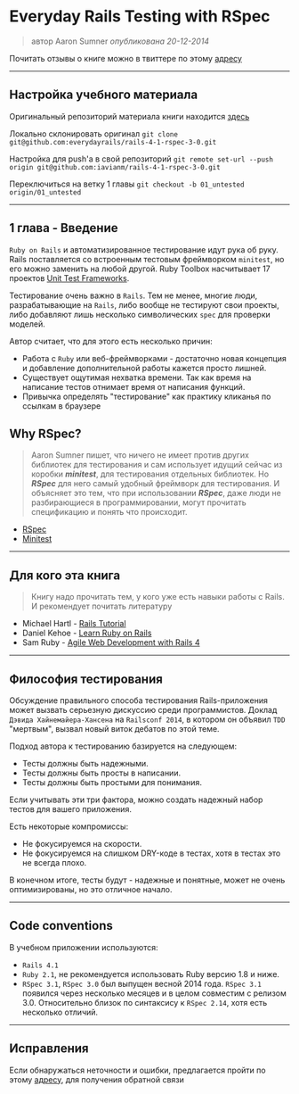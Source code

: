 # **Everyday Rails Testing with RSpec**

>автор Aaron Sumner
*опубликована 20-12-2014*

Почитать отзывы о книге можно в твиттере по этому [адресу](https://twitter.com/search?q=#everydayrailsrspec)
* * *
## Настройка учебного материала

Оригинальный репозиторий материала книги находится [здесь](https://github.com/everydayrails/rails-4-1-rspec-3-0)

Локально склонировать оригинал
`git clone git@github.com:everydayrails/rails-4-1-rspec-3-0.git`

Настройка для push'а в свой репозиторий
`git remote set-url --push origin git@github.com:iavianm/rails-4-1-rspec-3-0.git`

Переключиться на ветку 1 главы
`git checkout -b 01_untested origin/01_untested`
* * *

## **1 глава - Введение**

`Ruby on Rails` и автоматизированное тестирование идут рука об руку. Rails поставляется со встроенным тестовым фреймворком `minitest`, но его можно заменить на любой другой. Ruby Toolbox насчитывает 17 проектов [Unit Test Frameworks](https://www.ruby-toolbox.com/categories/testing_frameworks). 

Тестирование очень важно в `Rails`. Тем не менее, многие люди, разрабатывающие на `Rails`, либо вообще не тестируют свои проекты, либо добавляют лишь несколько символических `spec` для проверки моделей.

Автор считает, что для этого есть несколько причин:
- Работа с `Ruby` или веб-фреймворками - достаточно новая концепция и добавление дополнительной работы кажется просто лишней. 
- Существует ощутимая нехватка времени. Так как время на написание тестов отнимает время от написания функций.
- Привычка определять "тестирование" как практику кликанья по ссылкам в браузере



## Why RSpec?
>Aaron Sumner пишет, что ничего не имеет против других библиотек для тестирования и сам использует идущий сейчас из коробки ***minitest***, для тестирования отдельных библиотек. Но ***RSpec*** для него самый удобный фреймворк для тестирования. И объясняет это тем, что при использовании ***RSpec***, даже люди не разбирающиеся в программировании, могут прочитать спецификацию и понять что происходит.
- [RSpec](https://github.com/rspec/rspec-rails)
- [Minitest](https://github.com/minitest/minitest)
* * *
## Для кого эта книга
>Книгу надо прочитать тем, у кого уже есть навыки работы с Rails. И рекомендует почитать литературу
- Michael Hartl - [Rails Tutorial](https://www.railstutorial.org/)
- Daniel Kehoe - [Learn Ruby on Rails](https://learn-rails.com/)
- Sam Ruby - [Agile Web Development with Rails 4](https://pragprog.com/titles/rails4/agile-web-development-with-rails-4/)
* * *
## Философия тестирования

Обсуждение правильного способа тестирования Rails-приложения может вызвать серьезную дискуссию среди программистов. Доклад `Дэвида Хайнемайера-Хансена` на `Railsconf 2014`, в котором он объявил `TDD` "мертвым", вызвал новый виток дебатов по этой теме.

Подход автора к тестированию базируется на следующем:
- Тесты должны быть надежными.
- Тесты должны быть просты в написании.
- Тесты должны быть простыми для понимания.

Если учитывать эти три фактора, можно создать надежный набор тестов для вашего приложения.

Есть некоторые компромиссы:
- Не фокусируемся на скорости.
- Не фокусируемся на слишком DRY-коде в тестах, хотя в тестах это не всегда плохо.

В конечном итоге, тесты будут - надежные и понятные, может не очень оптимизированы, но это отличное начало.
* * *
## **Code conventions**

В учебном приложении используются:
- `Rails 4.1`
- `Ruby 2.1`, не рекомендуется использовать Ruby версию 1.8 и ниже.
- `RSpec 3.1`, `RSpec 3.0` был выпущен весной 2014 года. `RSpec 3.1` появился через несколько месяцев и в целом совместим с релизом 3.0. Относительно близок по синтаксису к `RSpec 2.14`, хотя есть несколько отличий.
* * *
## Исправления
Если обнаружаться неточности и ошибки, предлагается пройти по этому [адресу](https://github.com/everydayrails/rails-4-1-rspec-3-0/issues), для получения обратной связи

